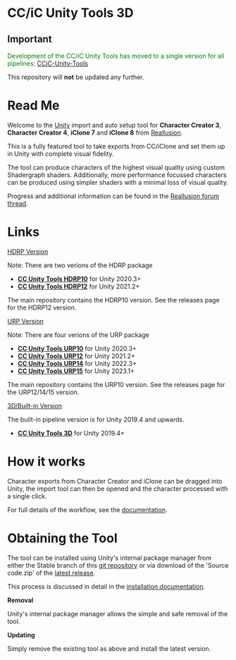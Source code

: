 # CC/iC Unity Tools 3D

## Important
<span style="color:green">Development of the CC/iC Unity Tools has moved to a single version for all pipelines</span>: [CCiC-Unity-Tools](https://github.com/soupday/CCiC-Unity-Tools)

This repository will **not** be updated any further.

Read Me
=======

Welcome to the [Unity](https://www.unity.com/) import and auto setup tool for **Character Creator 3**, **Character Creator 4**, **iClone 7** and **iClone 8** from [Reallusion](https://www.reallusion.com/).

This is a fully featured tool to take exports from CC/iClone and set them up in Unity with complete visual fidelity.

The tool can produce characters of the highest visual quality using custom Shadergraph shaders.
Additionally, more performance focussed characters can be produced using simpler shaders with a minimal loss of visual quality.

Progress and additional information can be found in the [Reallusion forum thread](https://forum.reallusion.com/488356/Unity-Auto-Setup).

Links
=====
[HDRP Version](https://github.com/soupday/cc_unity_tools_HDRP)

Note: There are two verions of the HDRP package
- [**CC Unity Tools HDRP10**](https://github.com/soupday/cc_unity_tools_HDRP/releases/tag/1.6.3.HDRP10) for Unity 2020.3+
- [**CC Unity Tools HDRP12**](https://github.com/soupday/cc_unity_tools_HDRP/releases/tag/1.6.3.HDRP12) for Unity 2021.2+

The main repository contains the HDRP10 version. See the releases page for the HDRP12 version.

[URP Version](https://github.com/soupday/cc_unity_tools_URP)

Note: There are four verions of the URP package
- [**CC Unity Tools URP10**](https://github.com/soupday/cc_unity_tools_URP/releases/tag/1.6.3.URP10) for Unity 2020.3+
- [**CC Unity Tools URP12**](https://github.com/soupday/cc_unity_tools_URP/releases/tag/1.6.3.URP12) for Unity 2021.2+
- [**CC Unity Tools URP14**](https://github.com/soupday/cc_unity_tools_URP/releases/tag/1.6.3.URP14) for Unity 2022.3+
- [**CC Unity Tools URP15**](https://github.com/soupday/cc_unity_tools_URP/releases/tag/1.6.3.URP15) for Unity 2023.1+

The main repository contains the URP10 version. See the releases page for the URP12/14/15 version.

[3D/Built-in Version](https://github.com/soupday/cc_unity_tools_3D)

The built-in pipeline version is for Unity 2019.4 and upwards.
- [**CC Unity Tools 3D**](https://github.com/soupday/cc_unity_tools_3D/releases/tag/1.6.3) for Unity 2019.4+

How it works
============

Character exports from Character Creator and iClone can be dragged into Unity, the import tool can then be opened and the character processed with a single click.

For full details of the workflow, see the [documentation](https://soupday.github.io/cc_unity_tools/).


Obtaining the Tool
==================

The tool can be installed using Unity's internal package manager from either the Stable branch of this [git repository](https://github.com/soupday/cc_unity_tools_HDRP) or via download of the 'Source code.zip' of the [latest release](https://github.com/soupday/cc_unity_tools_HDRP/releases).

This process is discussed in detail in the [installation documentation](https://soupday.github.io/cc_unity_tools/installation.html).

**Removal**

Unity's internal package manager allows the simple and safe removal of the tool.


**Updating**

Simply remove the existing tool as above and install the latest version.
